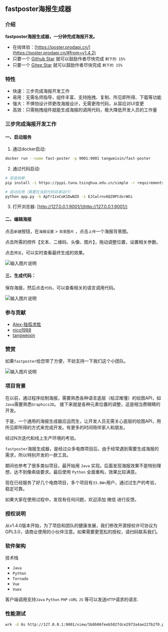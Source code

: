 ## fastposter海报生成器

### 介绍

**fastposter海报生成器，一分钟完成海报开发。**

- 在线体验：[https://poster.prodapi.cn/](https://poster.prodapi.cn/#from=v1.4.2)
- 只要一个 [Github Star](https://github.com/psoho/fast-poster) 就可以鼓励作者尽快完成 `剩下的 15%`
- 只要一个 [Gitee Star](https://gitee.com/psoho/fast-poster) 就可以鼓励作者尽快完成 `剩下的 15%`

### 特性

- 快速：三步完成海报开发工作
- 易用：无需名师指导，组件丰富、支持拖拽、复制、所见即所得、下载等功能
- 强大：不惧怕设计师更改海报设计，无需更改代码，从容应对UI变更
- 高效：只需拖拽组件就能生成海报的调用代码，极大降低开发人员的工作量

### 三步完成海报开发工作

#### 一、启动服务

1. 通过docker启动:
```bash
docker run --name fast-poster -p 9001:9001 tangweixin/fast-poster
```

2. 通过代码启动: 

```bash
# 安装依赖 
pip install -i https://pypi.tuna.tsinghua.edu.cn/simple -r requirements.txt

# 启动应用（需要在当前代码目录运行）
python app.py -k ApfrIzxCoK1DwNZO -s EJCwlrnv6QZ0PCdvrWGi
```

3.  打开浏览器: [http://127.0.0.1:9001/](http://127.0.0.1:9001/)

#### 二、编辑海报

点击`新建`按钮，在`海报设置` > `背景图⽚` ，点击`上传`⼀个海报背景图。

点击所需的控件【⽂本、⼆维码、头像、图⽚】，拖动调整位置，设置相关参数。

点击`预览`，可以实时查看最终⽣成的效果。

![输入图片说明](https://fastposter.oss-cn-shanghai.aliyuncs.com/v1.4.0/WX20210707-232649%402x.png)

#### 三、生成代码：

保存海报，然后点击`代码`，可以查看相关的语言调⽤代码。

![输入图片说明](https://fastposter.oss-cn-shanghai.aliyuncs.com/v1.4.0/WX20210707-232717%402x.png)


### 参与贡献

* [Alex-独孤求胜](https://gitee.com/sunlightcs)
* [nico1988](https://gitee.com/nico1988)
* [tangweixin](https://gitee.com/tangweixin)

### 赞赏

如果`fastposter`给您带了方便，不妨支持一下我们这个小团队。

![输入图片说明](https://fastposter.oss-cn-shanghai.aliyuncs.com/v1.4.0/%E6%8D%90%E8%B5%A0.jpg)

### 项目背景

在以前，通过程序绘制海报，需要熟悉各种语言底层（枯涩难懂）的绘图API，如`Java`需要熟悉`Graphics2D`。 接下来就是各种元素位置的调整，这是相当费眼睛的开发。

于是，一个通用的海报生成器应运而生，让开发人员无需关心底层的绘图API，用所见即所得的方式来完成开发。有更多的时间陪伴家人和朋友。

经过N次迭代和线上生产环境的考验。

`fastposter`海报生成器，是经过众多电商项⽬后，由于经常遇到需要⽣成海报的需求，所以特别开发的⼀款⼯具。

期间也参考了很多类似项⽬，最开始⽤ `Java` 实现。后⾯发现海报效果不是特别理想，达不到像素级要求。最后使⽤ `Python` 全⾯重构，效果⽐较满意。

现在已经服务了好⼏个电商项⽬，多个项⽬有`33.8W+`⽤户，通过过⽣产的考验，稳定可靠。

如果⼤家在使⽤过程中，发现有任何问题，欢迎添加 微信 进⾏反馈。

### 授权说明

从v1.4.0版本开始，为了项目和团队的健康发展，我们修改开源授权许可协议为GPL3.0，请商业使用的小伙伴注意。如果需要更宽松的授权，请扫码联系我们。

### 软件架构

技术栈
* `Java`
* `Python`
* `Tornado`
* `Vue`
* `Vuex`

客户端调用支持`Java` `Python` `PHP` `cURL` `JS` 等可以发送`HTTP`请求的语言.

### 性能测试

```bash
wrk -d 6s http://127.0.0.1:9001/view/5b0b06feeb582fdce2973a4ae227b2f0.png
```